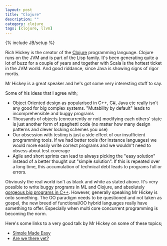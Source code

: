 ```yaml
---
layout: post
title: "Clojure"
description: ""
category: clojure
tags: [clojure, llvm]
---
```

{% include JB/setup %}

Rich Hickey is the creator of the <a href="http://clojure.org/">Clojure</a> programming language. Clojure runs on the JVM and is part of the Lisp family. It's been generating quite a lot of buzz for a couple of years and together with Scala is the hottest ticket in the JVM world. And good riddance, since Java is showing signs of rigor mortis.

Mr Hickey is a great speaker and he's got some very interesting stuff to say.

Some of his ideas that I agree with;
* Object Oriented design as popularised in C++, C#, Java etc really isn't any good for big complex systems. "Mutability by default" leads to incomprehensible and buggy programs
* Thousands of objects (concurrently or not) modifying each others' state is just another form of spaghetti code (no matter how many design patterns and clever locking schemes you use)
* Our obsession with testing is just a side effect of our insufficient programming tools. If we had better tools (for instance languages) we would more easily write correct programs and we wouldn't need to obsess about test coverage
* Agile and short sprints can lead to always picking the "easy solution" instead of a better thought out "simple solution". If this is repeated over a long time, this accumulation of technical debt leads to programs full or errors.

Obviously the real world isn't as black and white as stated above. It's very possible to write buggy programs in ML and Clojure, and absolutely <a href="http://llvm.org/">gorgeous big programs in C++</a>. However, generally speaking Mr Hickey is onto something. The OO paradigm needs to be questioned and not taken as gospel, the new breed of functional/OO hybrid languages really have something to offer. Especially when multi core concurrent programming is becoming the norm.

Here's some links to a very good talk by Mr Hickey on some of these topics;
* [Simple Made Easy](http://www.infoq.com/presentations/Simple-Made-Easy)
* [Are we there yet?](http://www.infoq.com/presentations/Are-We-There-Yet-Rich-Hickey)
